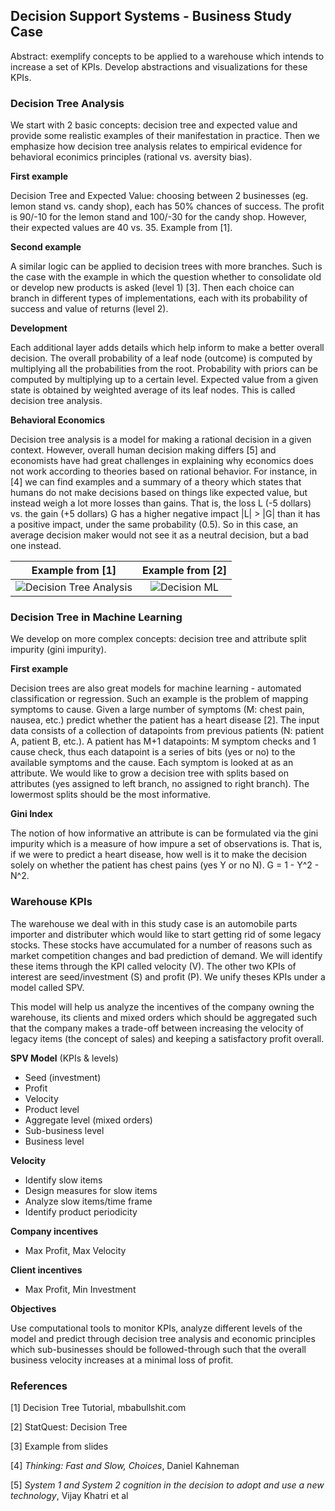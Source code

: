 ## Decision Support Systems - Business Study Case

Abstract: exemplify concepts to be applied to a warehouse which intends to increase a set of KPIs. Develop abstractions and visualizations for these KPIs.

### Decision Tree Analysis

We start with 2 basic concepts: decision tree and expected value and provide some realistic examples of their manifestation in practice. Then we emphasize how decision tree analysis relates to empirical evidence for behavioral econimics principles (rational vs. aversity bias).

**First example**

Decision Tree and Expected Value: choosing between 2 businesses (eg. lemon stand vs. candy shop), each has 50% chances of success. The profit is 90/-10 for the lemon stand and 100/-30 for the candy shop. However, their expected values are 40 vs. 35. Example from [1].

**Second example**

A similar logic can be applied to decision trees with more branches. Such is the case with the example in which the question whether to consolidate old or develop new products is asked (level 1) [3]. Then each choice can branch in different types of implementations, each with its probability of success and value of returns (level 2).

**Development**

Each additional layer adds details which help inform to make a better overall decision. The overall probability of a leaf node (outcome) is computed by multiplying all the probabilities from the root. Probability with priors can be computed by multiplying up to a certain level. Expected value from a given state is obtained by weighted average of its leaf nodes. This is called decision tree analysis.

**Behavioral Economics**

Decision tree analysis is a model for making a rational decision in a given context. However, overall human decision making differs [5] and economists have had great challenges in explaining why economics does not work according to theories based on rational behavior. For instance, in [4] we can find examples and a summary of a theory which states that humans do not make decisions based on things like expected value, but instead weigh a lot more losses than gains. That is, the loss L (-5 dollars) vs. the gain (+5 dollars) G has a higher negative impact |L| > |G| than it has a positive impact, under the same probability (0.5). So in this case, an average decision maker would not see it as a neutral decision, but a bad one instead.

|Example from [1] | Example from [2] |
|:-:|:-:|
| ![Decision Tree Analysis](https://raw.githubusercontent.com/perticascatalin/open_nenos/master/DSS/decision_tree_1.png)|![Decision ML](https://raw.githubusercontent.com/perticascatalin/open_nenos/master/DSS/decision_tree_2.png)|

### Decision Tree in Machine Learning

We develop on more complex concepts: decision tree and attribute split impurity (gini impurity).

**First example**

Decision trees are also great models for machine learning - automated classification or regression. Such an example is the problem of mapping symptoms to cause. Given a large number of symptoms (M: chest pain, nausea, etc.) predict whether the patient has a heart disease [2]. The input data consists of a collection of datapoints from previous patients (N: patient A, patient B, etc.). A patient has M+1 datapoints: M symptom checks and 1 cause check, thus each datapoint is a series of bits (yes or no) to the available symptoms and the cause. Each symptom is looked at as an attribute. We would like to grow a decision tree with splits based on attributes (yes assigned to left branch, no assigned to right branch). The lowermost splits should be the most informative.

**Gini Index**

The notion of how informative an attribute is can be formulated via the gini impurity which is a measure of how impure a set of observations is. That is, if we were to predict a heart disease, how well is it to make the decision solely on whether the patient has chest pains (yes Y or no N). G = 1 - Y^2 - N^2.

### Warehouse KPIs

The warehouse we deal with in this study case is an automobile parts importer and distributer which would like to start getting rid of some legacy stocks. These stocks have accumulated for a number of reasons such as market competition changes and bad prediction of demand. We will identify these items through the KPI called velocity (V). The other two KPIs of interest are seed/investment (S) and profit (P). We unify theses KPIs under a model called SPV. 

This model will help us analyze the incentives of the company owning the warehouse, its clients and mixed orders which should be aggregated such that the company makes a trade-off between increasing the velocity of legacy items (the concept of sales) and keeping a satisfactory profit overall.

**SPV Model** (KPIs & levels)

- Seed (investment)
- Profit
- Velocity
- Product level
- Aggregate level (mixed orders)
- Sub-business level
- Business level

**Velocity**

- Identify slow items
- Design measures for slow items
- Analyze slow items/time frame
- Identify product periodicity

**Company incentives**

- Max Profit, Max Velocity

**Client incentives**

- Max Profit, Min Investment

**Objectives**

Use computational tools to monitor KPIs, analyze different levels of the model and predict through decision tree analysis and economic principles which sub-businesses should be followed-through such that the overall business velocity increases at a minimal loss of profit.

### References

[1] Decision Tree Tutorial, mbabullshit.com

[2] StatQuest: Decision Tree

[3] Example from slides

[4] *Thinking: Fast and Slow, Choices*, Daniel Kahneman

[5] *System 1 and System 2 cognition in the decision to adopt and use a new technology*, Vijay Khatri et al